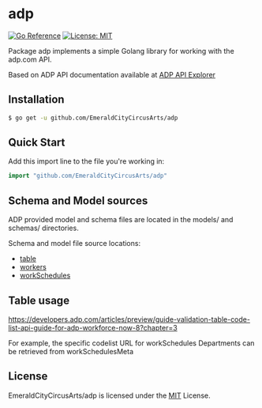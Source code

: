 # adp

[![Go Reference](https://pkg.go.dev/badge/EmeraldCityCircusArts/adp.svg)](https://pkg.go.dev/EmeraldCityCircusArts/adp)
[![License: MIT](https://img.shields.io/badge/License-MIT-yellow.svg)](https://opensource.org/licenses/MIT)

Package adp implements a simple Golang library for working with the adp.com API.

Based on ADP API documentation available at [ADP API Explorer](https://developers.adp.com/articles/api/all/apiexplorer)

## Installation

```bash
$ go get -u github.com/EmeraldCityCircusArts/adp
```

## Quick Start

Add this import line to the file you're working in:

```Go
import "github.com/EmeraldCityCircusArts/adp"
```

## Schema and Model sources
ADP provided model and schema files are located in the models/ and schemas/ directories.

Schema and model file source locations:

- [table](https://developers.adp.com/articles/api/table-v1-api)
- [workers](https://developers.adp.com/articles/api/workers-v2-api)
- [workSchedules](https://developers.adp.com/articles/api/work-schedules-v1-api)

## Table usage
https://developers.adp.com/articles/preview/guide-validation-table-code-list-api-guide-for-adp-workforce-now-8?chapter=3

For example, the specific codelist URL for workSchedules Departments can be retrieved from workSchedulesMeta


## License

EmeraldCityCircusArts/adp is licensed under the [MIT](https://opensource.org/licenses/MIT) License.
